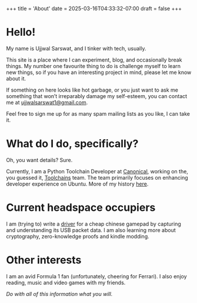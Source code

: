 +++
title = 'About'
date = 2025-03-16T04:33:32-07:00
draft = false
+++

# Hello!

My name is Ujjwal Sarswat, and I tinker with tech, usually.

This site is a place where I can experiment, blog, and occasionally break things. My number one favourite thing to do is challenge myself to learn new things, so if you have an interesting project in mind, please let me know about it.

If something on here looks like hot garbage, or you just want to ask me something that won’t irreparably damage my self-esteem, you can contact me at [ujjwalsarswat1@gmail.com](mailto:ujjwalsarswat1@gmail.com).

Feel free to sign me up for as many spam mailing lists as you like, I can take it.

# What do I do, specifically?

Oh, you want details? Sure.

Currently, I am a Python Toolchain Developer at [Canonical](https://canonical.com), working on the, you guessed it, [Toolchains](https://elvira.canonical.com/toolchains) team. The team primarily focuses on enhancing developer experience on Ubuntu. More of my history [here](https://www.linkedin.com/in/ujjwal-sarswat).

# Current headspace occupiers

I am (trying to) write a [driver](https://github.com/vmpyr/hid-shanwan) for a cheap chinese gamepad by capturing and understanding its USB packet data. I am also learning more about cryptography, zero-knowledge proofs and kindle modding.

# Other interests

I am an avid Formula 1 fan (unfortunately, cheering for Ferrari). I also enjoy reading, music and video games with my friends.

_Do with all of this information what you will._
